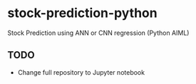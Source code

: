 # stock-prediction-python

Stock Prediction using ANN or CNN regression (Python AIML)


## TODO
 - Change full repository to Jupyter notebook
 
